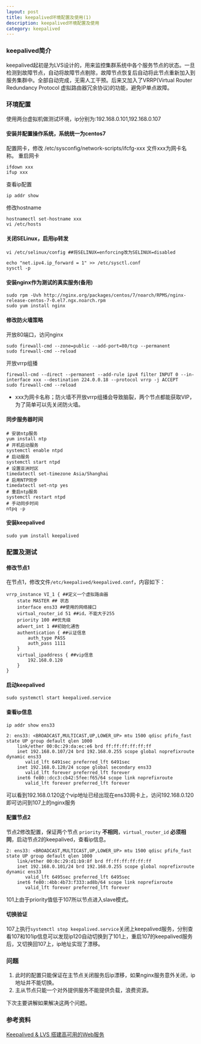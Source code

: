 ```yaml
---
layout: post
title: keepalived环境配置及使用(1)
description: keepalived环境配置及使用
category: keepalived
---
```


### keepalived简介
keepalived起初是为LVS设计的，用来监控集群系统中各个服务节点的状态。一旦检测到故障节点，自动将故障节点剔除，故障节点恢复后自动将此节点重新加入到服务集群中。全部自动完成，无需人工干预。后来又加入了VRRP(Virtual Router Redundancy Protocol 虚拟路由器冗余协议)的功能，避免IP单点故障。

### 环境配置
使用两台虚拟机做测试环境，ip分别为:192.168.0.101,192.168.0.107
#### 安装并配置操作系统，系统统一为centos7

配置网卡，修改 /etc/sysconfig/network-scripts/ifcfg-xxx 文件xxx为网卡名称。
重启网卡
```shell
ifdown xxx
ifup xxx
```
查看ip配置
```shell
ip addr show
```
修改hostname
```shell
hostnamectl set-hostname xxx
vi /etc/hosts
```

#### 关闭SELinux，启用ip转发
```shell
vi /etc/selinux/config ##将SELINUX=enforcing改为SELINUX=disabled 
```
```shell
echo "net.ipv4.ip_forward = 1" >> /etc/sysctl.conf
sysctl -p
```

#### 安装nginx作为测试的真实服务(备用)
```shell
sudo rpm -Uvh http://nginx.org/packages/centos/7/noarch/RPMS/nginx-release-centos-7-0.el7.ngx.noarch.rpm
sudo yum install nginx
```

#### 修改防火墙策略
开放80端口，访问nginx
```shell
sudo firewall-cmd --zone=public --add-port=80/tcp --permanent
sudo firewall-cmd --reload
```
开放vrrp组播
```shell
firewall-cmd --direct --permanent --add-rule ipv4 filter INPUT 0 --in-interface xxx --destination 224.0.0.18 --protocol vrrp -j ACCEPT
sudo firewall-cmd --reload
```
* xxx为网卡名称；防火墙不开放vrrp组播会导致脑裂，两个节点都能获取VIP，为了简单可以先关闭防火墙。

#### 同步服务器时间
```shell
# 安装ntp服务
yum install ntp
# 开机启动服务
systemctl enable ntpd
# 启动服务
systemctl start ntpd
# 设置亚洲时区
timedatectl set-timezone Asia/Shanghai
# 启用NTP同步
timedatectl set-ntp yes
# 重启ntp服务
systemctl restart ntpd
# 手动同步时间
ntpq -p
```

#### 安装keepalived
```shell
sudo yum install keepalived
```

### 配置及测试

#### 修改节点1

在节点1，修改文件``/etc/keepalived/keepalived.conf``，内容如下：

```
vrrp_instance VI_1 { ##定义一个虚拟路由器
    state MASTER ## 状态
    interface ens33 ##使用的网络接口
    virtual_router_id 51 ##id，不能大于255
    priority 100 ##优先级
    advert_int 1 ##初始化通告
    authentication { ##认证信息
        auth_type PASS
        auth_pass 1111
    }
    virtual_ipaddress { ##vip信息
        192.168.0.120
    }
}
```
#### 启动keepalived

```shell
sudo systemctl start keepalived.service
```
#### 查看ip信息

``ip addr show ens33``

```
2: ens33: <BROADCAST,MULTICAST,UP,LOWER_UP> mtu 1500 qdisc pfifo_fast state UP group default qlen 1000
    link/ether 00:0c:29:da:ec:e6 brd ff:ff:ff:ff:ff:ff
    inet 192.168.0.107/24 brd 192.168.0.255 scope global noprefixroute dynamic ens33
       valid_lft 6491sec preferred_lft 6491sec
    inet 192.168.0.120/24 scope global secondary ens33
       valid_lft forever preferred_lft forever
    inet6 fe80::dcc3:cb42:5fee:f65/64 scope link noprefixroute
       valid_lft forever preferred_lft forever
```

可以看到192.168.0.120这个vip地址已经出现在ens33网卡上，访问192.168.0.120即可访问到107上的nginx服务

#### 配置节点2

节点2修改配置，保证两个节点 ``priority`` **不相同**，``virtual_router_id`` **必须相同**，启动节点2的keepalived，查看ip信息。
```
2: ens33: <BROADCAST,MULTICAST,UP,LOWER_UP> mtu 1500 qdisc pfifo_fast state UP group default qlen 1000
    link/ether 00:0c:29:d1:b9:8f brd ff:ff:ff:ff:ff:ff
    inet 192.168.0.101/24 brd 192.168.0.255 scope global noprefixroute dynamic ens33
       valid_lft 6495sec preferred_lft 6495sec
    inet6 fe80::4bb:4b73:f333:ad8b/64 scope link noprefixroute
       valid_lft forever preferred_lft forever
```
101上由于priority值低于107所以节点进入slave模式。

#### 切换验证

107上执行``systemctl stop keepalived.service``关闭上keepalived服务，分别查看107和101ip信息可以发现ip120自动切换到了101上，重启107的keepalived服务后，又切换回107上，ip地址实现了漂移。

### 问题
1. 此时的配置只能保证在主节点关闭服务后ip漂移，如果nginx服务意外关闭，ip地址并不能切换。
2. 主从节点只能一个对外提供服务不能提供负载，浪费资源。

下次主要讲解如果解决这两个问题。

### 参考资料

[Keepalived & LVS 搭建高可用的Web服务](https://my.oschina.net/agiledev/blog/1975543)


